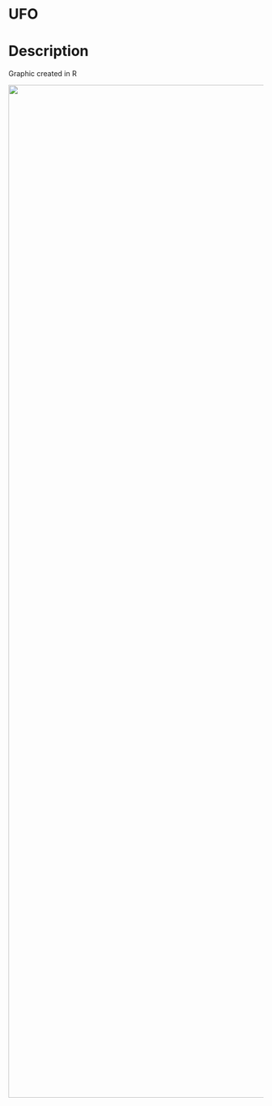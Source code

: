 # UFO
<h1 align="left">Description</h1>
Graphic created in R

<p align="center">
  <img width="2000" src="https://github.com/kateodera/UFO_r/blob/main/Earth_UFO.gif">
</p>
